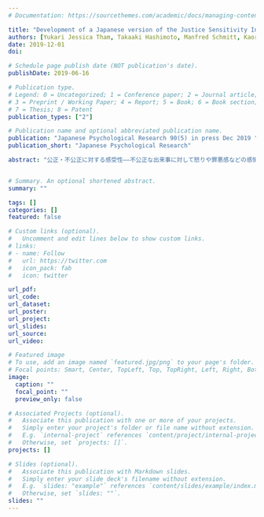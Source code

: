 ```yaml
---
# Documentation: https://sourcethemes.com/academic/docs/managing-content/

title: "Development of a Japanese version of the Justice Sensitivity Inventory (JSI-J)"
authors: [Yukari Jessica Tham, Takaaki Hashimoto, Manfred Schmitt, Kaori Karasawa]
date: 2019-12-01
doi:

# Schedule page publish date (NOT publication's date).
publishDate: 2019-06-16

# Publication type.
# Legend: 0 = Uncategorized; 1 = Conference paper; 2 = Journal article;
# 3 = Preprint / Working Paper; 4 = Report; 5 = Book; 6 = Book section;
# 7 = Thesis; 8 = Patent
publication_types: ["2"]

# Publication name and optional abbreviated publication name.
publication: "Japanese Psychological Research 90(5) in press Dec 2019 "
publication_short: "Japanese Psychological Research"

abstract: "公正・不公正に対する感受性――不公正な出来事に対して怒りや罪悪感などの感情を覚える程度やそれについて反芻する程度――には個人差がある。公正感受性尺度（Schmitt et al., 2010）は，これを測定するために開発された尺度であり，その特徴は被害者，第3者，受益者，加害者という4つの立場を区別する点にある。つまり公正感受性尺度は，不公正な出来事によって損失を受けることに対する感受性，不公正な出来事を第三者として知ることに対する感受性，不公正な出来事から受動的に利益を得ることに対する感受性，不公正な出来事を能動的に引き起こすことに対する感受性という4つの下位次元概念を分けて測定する。各下位次元概念は，協力行動をはじめとする様々な行動や心身の健康に対してそれぞれ異なる影響を持つことが明らかにされてきた。この尺度はこれまで，英語，ドイツ語，中国語を含む多くの言語で用いられてきたが，日本語版はまだ作成されていない。そこで本研究は，公正感受性尺度日本語版およびその短縮版を作成し，それらの信頼性と妥当性を検討した。信頼性と妥当性は概ね確認されたが，数項目に関しては予測されていなかった結果が得られた。本論ではこの尺度の有効な使い方について議論する。"


# Summary. An optional shortened abstract.
summary: ""

tags: []
categories: []
featured: false

# Custom links (optional).
#   Uncomment and edit lines below to show custom links.
# links:
# - name: Follow
#   url: https://twitter.com
#   icon_pack: fab
#   icon: twitter

url_pdf: 
url_code:
url_dataset:
url_poster:
url_project:
url_slides:
url_source:
url_video:

# Featured image
# To use, add an image named `featured.jpg/png` to your page's folder. 
# Focal points: Smart, Center, TopLeft, Top, TopRight, Left, Right, BottomLeft, Bottom, BottomRight.
image:
  caption: ""
  focal_point: ""
  preview_only: false

# Associated Projects (optional).
#   Associate this publication with one or more of your projects.
#   Simply enter your project's folder or file name without extension.
#   E.g. `internal-project` references `content/project/internal-project/index.md`.
#   Otherwise, set `projects: []`.
projects: []

# Slides (optional).
#   Associate this publication with Markdown slides.
#   Simply enter your slide deck's filename without extension.
#   E.g. `slides: "example"` references `content/slides/example/index.md`.
#   Otherwise, set `slides: ""`.
slides: ""
---
```

